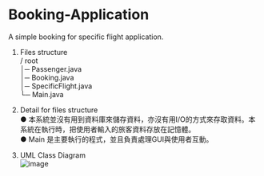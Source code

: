 Booking-Application  
===================  
  
A simple booking for specific flight application.  
  
1. Files structure  
/ root  
 │─ Passenger.java  
 │─ Booking.java  
 │─ SpecificFlight.java  
 └─ Main.java  
  
2. Detail for files structure  
● 本系統並沒有用到資料庫來儲存資料，亦沒有用I/O的方式來存取資料。本系統在執行時，把使用者輸入的旅客資料存放在記憶體。  
● Main 是主要執行的程式，並且負責處理GUI與使用者互動。    
  
3. UML Class Diagram  
![image](https://github.com/thwang1206/Booking-Application/blob/master/UML%20Class%20Diagram.png)  


